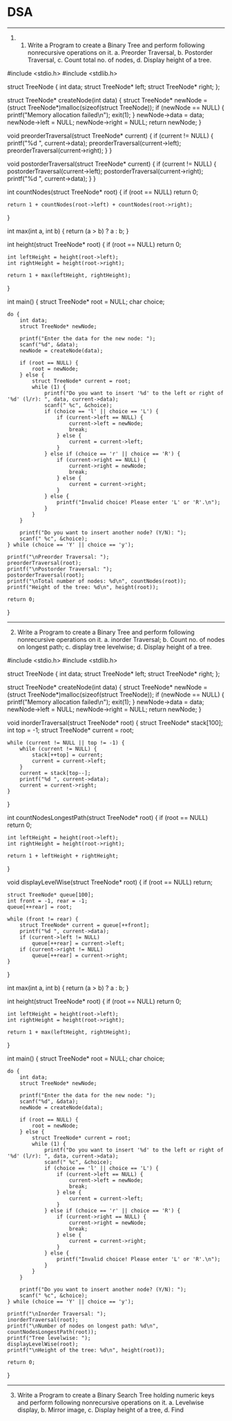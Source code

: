 # DSA
*******************
1) 1.	Write a Program to create a Binary Tree and perform following nonrecursive operations on it. a. Preorder Traversal, b. Postorder Traversal, c. Count total no. of nodes, d. Display height of a tree.
      
#include <stdio.h>
#include <stdlib.h>

struct TreeNode {
    int data;
    struct TreeNode* left;
    struct TreeNode* right;
};

struct TreeNode* createNode(int data) {
    struct TreeNode* newNode = (struct TreeNode*)malloc(sizeof(struct TreeNode));
    if (newNode == NULL) {
        printf("Memory allocation failed\n");
        exit(1);
    }
    newNode->data = data;
    newNode->left = NULL;
    newNode->right = NULL;
    return newNode;
}

void preorderTraversal(struct TreeNode* current) {
    if (current != NULL) {
        printf("%d ", current->data);
        preorderTraversal(current->left);
        preorderTraversal(current->right);
    }
}

void postorderTraversal(struct TreeNode* current) {
    if (current != NULL) {
        postorderTraversal(current->left);
        postorderTraversal(current->right);
        printf("%d ", current->data);
    }
}

int countNodes(struct TreeNode* root) {
    if (root == NULL)
        return 0;

    return 1 + countNodes(root->left) + countNodes(root->right);
}

int max(int a, int b) {
    return (a > b) ? a : b;
}

int height(struct TreeNode* root) {
    if (root == NULL)
        return 0;

    int leftHeight = height(root->left);
    int rightHeight = height(root->right);

    return 1 + max(leftHeight, rightHeight);
}

int main() {
    struct TreeNode* root = NULL;
    char choice;

    do {
        int data;
        struct TreeNode* newNode;

        printf("Enter the data for the new node: ");
        scanf("%d", &data);
        newNode = createNode(data);

        if (root == NULL) {
            root = newNode;
        } else {
            struct TreeNode* current = root;
            while (1) {
                printf("Do you want to insert '%d' to the left or right of '%d' (l/r): ", data, current->data);
                scanf(" %c", &choice);
                if (choice == 'l' || choice == 'L') {
                    if (current->left == NULL) {
                        current->left = newNode;
                        break;
                    } else {
                        current = current->left;
                    }
                } else if (choice == 'r' || choice == 'R') {
                    if (current->right == NULL) {
                        current->right = newNode;
                        break;
                    } else {
                        current = current->right;
                    }
                } else {
                    printf("Invalid choice! Please enter 'L' or 'R'.\n");
                }
            }
        }

        printf("Do you want to insert another node? (Y/N): ");
        scanf(" %c", &choice);
    } while (choice == 'Y' || choice == 'y');

    printf("\nPreorder Traversal: ");
    preorderTraversal(root);
    printf("\nPostorder Traversal: ");
    postorderTraversal(root);
    printf("\nTotal number of nodes: %d\n", countNodes(root));
    printf("Height of the tree: %d\n", height(root));

    return 0;
}
*******************
2)	Write a Program to create a Binary Tree and perform following nonrecursive operations on it. a. inorder Traversal; b. Count no. of nodes on longest path; c. display tree levelwise; d. Display height of a tree.
   
 #include <stdio.h>
#include <stdlib.h>

struct TreeNode {
    int data;
    struct TreeNode* left;
    struct TreeNode* right;
};

struct TreeNode* createNode(int data) {
    struct TreeNode* newNode = (struct TreeNode*)malloc(sizeof(struct TreeNode));
    if (newNode == NULL) {
        printf("Memory allocation failed\n");
        exit(1);
    }
    newNode->data = data;
    newNode->left = NULL;
    newNode->right = NULL;
    return newNode;
}

void inorderTraversal(struct TreeNode* root) {
    struct TreeNode* stack[100];
    int top = -1;
    struct TreeNode* current = root;

    while (current != NULL || top != -1) {
        while (current != NULL) {
            stack[++top] = current;
            current = current->left;
        }
        current = stack[top--];
        printf("%d ", current->data);
        current = current->right;
    }
}

int countNodesLongestPath(struct TreeNode* root) {
    if (root == NULL)
        return 0;

    int leftHeight = height(root->left);
    int rightHeight = height(root->right);

    return 1 + leftHeight + rightHeight;
}

void displayLevelWise(struct TreeNode* root) {
    if (root == NULL)
        return;

    struct TreeNode* queue[100];
    int front = -1, rear = -1;
    queue[++rear] = root;

    while (front != rear) {
        struct TreeNode* current = queue[++front];
        printf("%d ", current->data);
        if (current->left != NULL)
            queue[++rear] = current->left;
        if (current->right != NULL)
            queue[++rear] = current->right;
    }
}

int max(int a, int b) {
    return (a > b) ? a : b;
}

int height(struct TreeNode* root) {
    if (root == NULL)
        return 0;

    int leftHeight = height(root->left);
    int rightHeight = height(root->right);

    return 1 + max(leftHeight, rightHeight);
}

int main() {
    struct TreeNode* root = NULL;
    char choice;

    do {
        int data;
        struct TreeNode* newNode;

        printf("Enter the data for the new node: ");
        scanf("%d", &data);
        newNode = createNode(data);

        if (root == NULL) {
            root = newNode;
        } else {
            struct TreeNode* current = root;
            while (1) {
                printf("Do you want to insert '%d' to the left or right of '%d' (l/r): ", data, current->data);
                scanf(" %c", &choice);
                if (choice == 'l' || choice == 'L') {
                    if (current->left == NULL) {
                        current->left = newNode;
                        break;
                    } else {
                        current = current->left;
                    }
                } else if (choice == 'r' || choice == 'R') {
                    if (current->right == NULL) {
                        current->right = newNode;
                        break;
                    } else {
                        current = current->right;
                    }
                } else {
                    printf("Invalid choice! Please enter 'L' or 'R'.\n");
                }
            }
        }

        printf("Do you want to insert another node? (Y/N): ");
        scanf(" %c", &choice);
    } while (choice == 'Y' || choice == 'y');

    printf("\nInorder Traversal: ");
    inorderTraversal(root);
    printf("\nNumber of nodes on longest path: %d\n", countNodesLongestPath(root));
    printf("Tree levelwise: ");
    displayLevelWise(root);
    printf("\nHeight of the tree: %d\n", height(root));

    return 0;
}

*******************
3) Write a Program to create a Binary Search Tree holding numeric keys and perform following nonrecursive operations on it. a. Levelwise display, b. Mirror image, c. Display height of a tree, d. Find 


